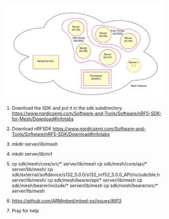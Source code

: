 
![Mesh network example](img/mesh.svg "Mesh network example")


1. Download the SDK and put it in the sdk subdirectory.
https://www.nordicsemi.com/Software-and-Tools/Software/nRF5-SDK-for-Mesh/Download#infotabs

2. Download nRFSDK https://www.nordicsemi.com/Software-and-Tools/Software/nRF5-SDK/Download#infotabs

3. mkdir server/lib/mesh

3. mkdir server/lib/nrf

4. cp sdk/mesh/core/src/* server/lib/mesh
   cp sdk/mesh/core/api/* server/lib/mesh/
   cp sdk/external/softdevice/s132_5.0.0/s132_nrf52_5.0.0_API/include/ble.h server/lib/mesh/
   cp sdk/mesh/bearer/api/* server/lib/mesh
   cp sdk/mesh/bearer/include/* server/lib/mesh
   cp sdk/mesh/bearer/src/* server/lib/mesh


5. https://github.com/ARMmbed/mbed-os/issues/8913

6. Pray for help